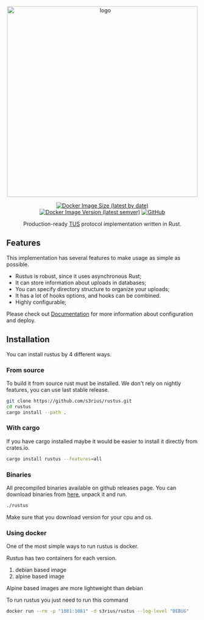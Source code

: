 <div align="center">
    <img src="https://raw.githubusercontent.com/s3rius/rustus/master/imgs/logo_horizontal.svg" alt="logo" width="500">
    <div>
        <p></p>
        <a href="https://hub.docker.com/r/s3rius/rustus/"><img alt="Docker Image Size (latest by date)" src="https://img.shields.io/docker/image-size/s3rius/rustus?sort=date&style=for-the-badge"></a>
        <a href="https://hub.docker.com/r/s3rius/rustus/"><img alt="Docker Image Version (latest semver)" src="https://img.shields.io/docker/v/s3rius/rustus?style=for-the-badge"></a>
        <a href="https://github.com/s3rius/rustus/blob/master/LICENSE"><img alt="GitHub" src="https://img.shields.io/github/license/s3rius/rustus?style=for-the-badge"></a>
    </div>
    <p>Production-ready <a href="https://tus.io/">TUS</a> protocol implementation written in Rust.</p>
</div>

## Features

This implementation has several features to make usage as simple as possible.

* Rustus is robust, since it uses asynchronous Rust;
* It can store information about uploads in databases;
* You can specify directory structure to organize your uploads;
* It has a lot of hooks options, and hooks can be combined.
* Highly configurable;

Please check out [Documentation](https://s3rius.github.io/rustus/) for more information about configuration and deploy.

## Installation

You can install rustus by 4 different ways.

### From source

To build it from source rust must be installed. We don't rely on nightly features,
you can use last stable release.

```bash
git clone https://github.com/s3rius/rustus.git
cd rustus
cargo install --path .
```

### With cargo

If you have cargo installed maybe it would be easier to
install it directly from crates.io.

```bash
cargo install rustus --features=all
```

### Binaries

All precompiled binaries available on github releases page.
You can download binaries from [here](https://github.com/s3rius/rustus/releases), unpack it and run.

```bash
./rustus
```

Make sure that you download version for your cpu and os.

### Using docker

One of the most simple ways to run rustus is docker.

Rustus has two containers for each version.
1. debian based image
2. alpine based image

Alpine based images are more lightweight than debian

To run rustus you just need to run this command

```bash
docker run --rm -p "1081:1081" -d s3rius/rustus --log-level "DEBUG"
```
